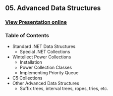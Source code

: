 ## 05. Advanced Data Structures
### [View Presentation online](https://rawgit.com/TelerikAcademy/Data-Structures-and-Algorithms/master/05.%20Advanced-Data-Structures/slides/index.html)
### Table of Contents
* Standard .NET Data Structures
  * Special .NET Collections
* Wintellect Power Collections
  * Installation
  * Power Collection Classes
  * Implementing Priority Queue
* C5 Collections
* Other Advanced Data Structures
  * Suffix trees, interval trees, ropes, tries, etc.